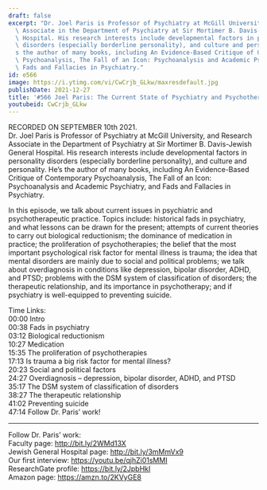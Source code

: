 ```yaml
---
draft: false
excerpt: "Dr. Joel Paris is Professor of Psychiatry at McGill University, and Research\
  \ Associate in the Department of Psychiatry at Sir Mortimer B. Davis-Jewish General\
  \ Hospital. His research interests include developmental factors in personality\
  \ disorders (especially borderline personality), and culture and personality. He\u2019\
  s the author of many books, including An Evidence-Based Critique of Contemporary\
  \ Psychoanalysis, The Fall of an Icon: Psychoanalysis and Academic Psychiatry, and\
  \ Fads and Fallacies in Psychiatry."
id: e566
image: https://i.ytimg.com/vi/CwCrjb_GLkw/maxresdefault.jpg
publishDate: 2021-12-27
title: '#566 Joel Paris: The Current State of Psychiatry and Psychotherapy'
youtubeid: CwCrjb_GLkw
---
```

RECORDED ON SEPTEMBER 10th 2021.  
Dr. Joel Paris is Professor of Psychiatry at McGill University, and Research Associate in the Department of Psychiatry at Sir Mortimer B. Davis-Jewish General Hospital. His research interests include developmental factors in personality disorders (especially borderline personality), and culture and personality. He’s the author of many books, including An Evidence-Based Critique of Contemporary Psychoanalysis, The Fall of an Icon: Psychoanalysis and Academic Psychiatry, and Fads and Fallacies in Psychiatry.

In this episode, we talk about current issues in psychiatric and psychotherapeutic practice. Topics include: historical fads in psychiatry, and what lessons can be drawn for the present; attempts of current theories to carry out biological reductionism; the dominance of medication in practice; the proliferation of psychotherapies; the belief that the most important psychological risk factor for mental illness is trauma; the idea that mental disorders are mainly due to social and political problems; we talk about overdiagnosis in conditions like depression, bipolar disorder, ADHD, and PTSD; problems with the DSM system of classification of disorders; the therapeutic relationship, and its importance in psychotherapy; and if psychiatry is well-equipped to preventing suicide.

Time Links:  
00:00 Intro  
00:38  Fads in psychiatry  
03:12  Biological reductionism  
10:27  Medication  
15:35  The proliferation of psychotherapies  
17:13  Is trauma a big risk factor for mental illness?  
20:23  Social and political factors  
24:27  Overdiagnosis – depression, bipolar disorder, ADHD, and PTSD  
35:17  The DSM system of classification of disorders  
38:27  The therapeutic relationship  
41:02  Preventing suicide  
47:14  Follow Dr. Paris’ work!

---

Follow Dr. Paris’ work:  
Faculty page: http://bit.ly/2WMd13X  
Jewish General Hospital page: http://bit.ly/3mMmVx9  
Our first interview: https://youtu.be/qjhZi01sMMI  
ResearchGate profile: https://bit.ly/2JpbHkI  
Amazon page: https://amzn.to/2KVyGE8

